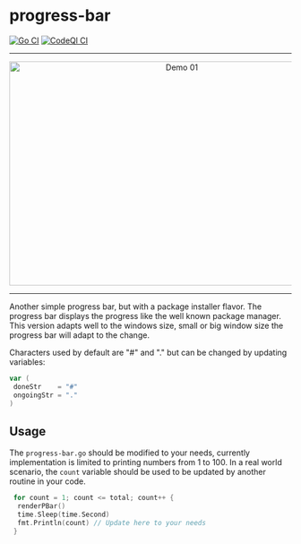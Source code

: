 # progress-bar

[![Go CI](https://github.com/elulcao/progress-bar/actions/workflows/go.yaml/badge.svg)](https://github.com/elulcao/progress-bar/blob/main/.github/workflows/go.yaml)
[![CodeQl CI](https://github.com/elulcao/progress-bar/actions/workflows/codeql-analysis.yaml/badge.svg)](https://github.com/elulcao/progress-bar/blob/main/.github/workflows/codeql-analysis.yaml)

---

<p
    align="center">
    <img
        src="./assets/demo-01.gif"
        alt="Demo 01"
        width="600"
        height="400"
    />
</p>

---

Another simple progress bar, but with a package installer flavor. The progress bar displays the
progress like the well known package manager. This version adapts well to the windows size, small
or big window size the progress bar will adapt to the change.

Characters used by default are "#" and "." but can be changed by updating variables:

```go
var (
 doneStr    = "#"
 ongoingStr = "."
)
```

## Usage

The `progress-bar.go` should be modified to your needs, currently implementation is limited to
printing numbers from 1 to 100. In a real world scenario, the `count` variable should be used to
be updated by another routine in your code.

```go
 for count = 1; count <= total; count++ {
  renderPBar()
  time.Sleep(time.Second)
  fmt.Println(count) // Update here to your needs
 }
```
